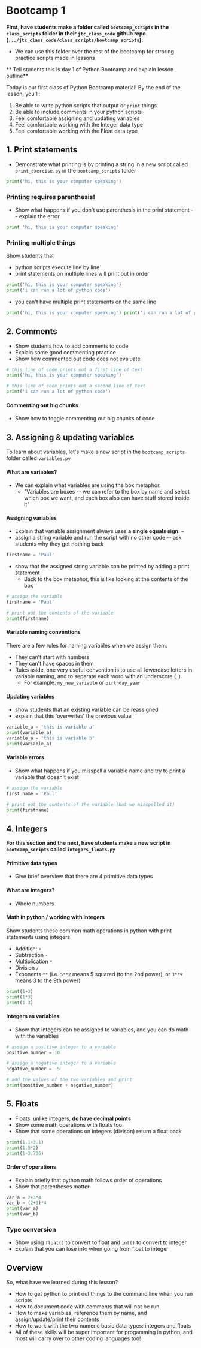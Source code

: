 # Bootcamp 1

**First, have students make a folder called `bootcamp_scripts` in the `class_scripts` folder in their `jtc_class_code` github repo (`.../jtc_class_code/class_scripts/bootcamp_scripts`).**

* We can use this folder over the rest of the bootcamp for stroring practice scripts made in lessons


** Tell students this is day 1 of Python Bootcamp and explain lesson outline**

Today is our first class of Python Bootcamp material! By the end of the lesson, you'll:

1. Be able to write python scripts that output or `print` things
2. Be able to include comments in your python scripts
3. Feel comfortable assigning and updating variables
4. Feel comfortable working with the Integer data type
5. Feel comfortable working with the Float data type


## 1. Print statements

* Demonstrate what printing is by printing a string in a new script called `print_exercise.py` in the `bootcamp_scripts` folder

```python
print('hi, this is your computer speaking')
```

### Printing requires parenthesis!

* Show what happens if you don't use parenthesis in the print statement -- explain the error

```python
print 'hi, this is your computer speaking'
```

### Printing multiple things

Show students that

* python scripts execute line by line
* print statements on multiple lines will print out in order


```python
print('hi, this is your computer speaking')
print('i can run a lot of python code')
```


* you can't have multiple print statements on the same line


```python
print('hi, this is your computer speaking') print('i can run a lot of python code')
```


## 2. Comments

* Show students how to add comments to code
* Explain some good commenting practice
* Show how commented out code does not evaluate

```python
# this line of code prints out a first line of text
print('hi, this is your computer speaking')

# this line of code prints out a second line of text
print('i can run a lot of python code')
```

#### Commenting out big chunks

* Show how to toggle commenting out big chunks of code

## 3. Assigning & updating variables

To learn about variables, let's make a new script in the `bootcamp_scripts` folder called `variables.py`

#### What are variables?

* We can explain what variables are using the box metaphor.
  * "Variables are boxes -- we can refer to the box by name and select which box we want, and each box also can have stuff stored inside it"

#### Assigning variables

* Explain that variable assignment always uses **a single equals sign**: `=`
* assign a string variable and run the script with no other code -- ask students why they get nothing back

```python
firstname = 'Paul'
```

* show that the assigned string variable can be printed by adding a print statement
  * Back to the box metaphor, this is like looking at the contents of the box
```python
# assign the variable
firstname = 'Paul'

# print out the contents of the variable
print(firstname)
```

#### Variable naming conventions

There are a few rules for naming variables when we assign them:

 * They can't start with numbers
 * They can't have spaces in them
 * Rules aside, one very useful convention is to use all lowercase letters in variable naming, and to separate each word with an underscore (`_`).
    * For example: `my_new_variable` or `birthday_year`
    
    
#### Updating variables

* show students that an existing variable can be reassigned
* explain that this 'overwrites' the previous value

```python
variable_a = 'this is variable a'
print(variable_a)
variable_a = 'this is variable b'
print(variable_a)
```

#### Variable errors

* Show what happens if you misspell a variable name and try to print a variable that doesn't exist

```python
# assign the variable
first_name = 'Paul'

# print out the contents of the variable (but we misspelled it)
print(firstname)
```

## 4. Integers

**For this section and the next, have students make a new script in `bootcamp_scripts` called `integers_floats.py`**

#### Primitive data types

* Give brief overview that there are 4 primitive data types

#### What are integers?

* Whole numbers

#### Math in python / working with integers

Show students these common math operations in python with print statements using integers

* Addition: `+`
* Subtraction `-`
* Multiplication `*`
* Division `/`
* Exponents `**` (i.e. `5**2` means 5 squared (to the 2nd power), or `3**9` means 3 to the 9th power)


```python
print(1+3)
print(1*3)
print(1-3)
```


#### Integers as variables

* Show that integers can be assigned to variables, and you can do math with the variables

```python
# assign a positive integer to a variable
positive_number = 10

# assign a negative integer to a variable
negative_number = -5

# add the values of the two variables and print
print(positive_number + negative_number)
```


## 5. Floats

* Floats, unlike integers, **do have decimal points**
* Show some math operations with floats too
* Show that some operations on integers (divison) return a float back

```python
print(1.1+3.1)
print(1.5*2)
print(1-3.736)
```


#### Order of operations

* Explain briefly that python math follows order of operations
* Show that parentheses matter

```python
var_a = 2+3*4
var_b = (2+3)*4
print(var_a)
print(var_b)
```

### Type conversion

* Show using `float()` to convert to float and `int()` to convert to integer
* Explain that you can lose info when going from float to integer


## Overview

So, what have we learned during this lesson?
* How to get python to print out things to the command line when you run scripts
* How to document code with comments that will not be run
* How to make variables, reference them by name, and assign/update/print their contents
* How to work with the two numeric basic data types: integers and floats
* All of these skills will be super important for progamming in python, and most will carry over to other coding languages too!
